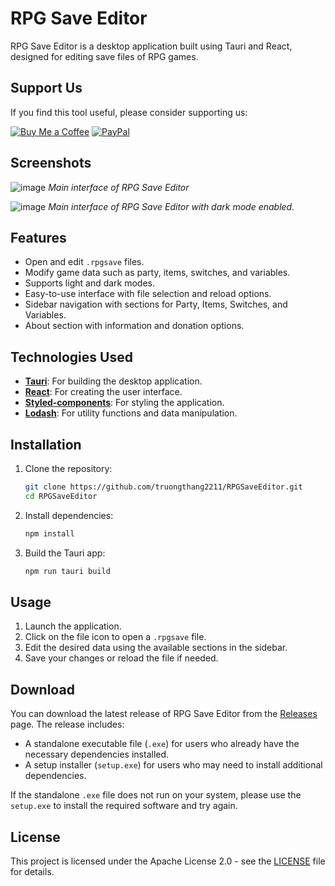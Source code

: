 # RPG Save Editor

RPG Save Editor is a desktop application built using Tauri and React, designed for editing save files of RPG games.

## Support Us

If you find this tool useful, please consider supporting us:

[![Buy Me a Coffee](https://www.buymeacoffee.com/assets/img/custom_images/orange_img.png)](https://www.buymeacoffee.com/truongthang2211)
[![PayPal](https://www.paypalobjects.com/webstatic/mktg/logo/pp_cc_mark_111x69.jpg)](https://www.paypal.me/truongthang2211)

## Screenshots

![image](https://github.com/user-attachments/assets/63712b7e-c9c7-4ddc-ad5a-d7c8c5bea7cd)
*Main interface of RPG Save Editor*

![image](https://github.com/user-attachments/assets/25e63f51-1f8c-4c62-b61e-0bed689237ef)
*Main interface of RPG Save Editor with dark mode enabled.*

## Features

- Open and edit `.rpgsave` files.
- Modify game data such as party, items, switches, and variables.
- Supports light and dark modes.
- Easy-to-use interface with file selection and reload options.
- Sidebar navigation with sections for Party, Items, Switches, and Variables.
- About section with information and donation options.

## Technologies Used

- **[Tauri](https://tauri.app/)**: For building the desktop application.
- **[React](https://reactjs.org/)**: For creating the user interface.
- **[Styled-components](https://styled-components.com/)**: For styling the application.
- **[Lodash](https://lodash.com/)**: For utility functions and data manipulation.

## Installation

1. Clone the repository:
    ```bash
    git clone https://github.com/truongthang2211/RPGSaveEditor.git
    cd RPGSaveEditor
    ```

2. Install dependencies:
    ```bash
    npm install
    ```

3. Build the Tauri app:
    ```bash
    npm run tauri build
    ```

## Usage

1. Launch the application.
2. Click on the file icon to open a `.rpgsave` file.
3. Edit the desired data using the available sections in the sidebar.
4. Save your changes or reload the file if needed.

## Download

You can download the latest release of RPG Save Editor from the [Releases](https://github.com/truongthang2211/RPGSaveEditor/releases) page. The release includes:

- A standalone executable file (`.exe`) for users who already have the necessary dependencies installed.
- A setup installer (`setup.exe`) for users who may need to install additional dependencies.

If the standalone `.exe` file does not run on your system, please use the `setup.exe` to install the required software and try again.

## License

This project is licensed under the Apache License 2.0 - see the [LICENSE](LICENSE) file for details.
